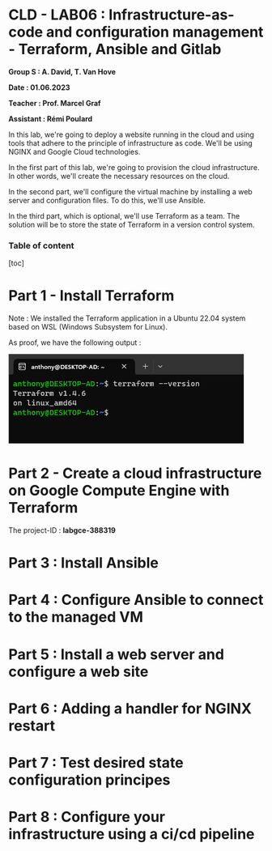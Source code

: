 # CLD - LAB06 : Infrastructure-as-code and configuration management - Terraform, Ansible and Gitlab
**Group S : A. David, T. Van Hove**

**Date : 01.06.2023**

**Teacher : Prof. Marcel Graf**

**Assistant : Rémi Poulard**

In this lab, we're going to deploy a website running in the cloud and using tools that adhere to the principle of infrastructure as code. We'll be using NGINX and Google Cloud technologies.

In the first part of this lab, we're going to provision the cloud infrastructure. In other words, we'll create the necessary resources on the cloud.

In the second part, we'll configure the virtual machine by installing a web server and configuration files. To do this, we'll use Ansible.

In the third part, which is optional, we'll use Terraform as a team. The solution will be to store the state of Terraform in a version control system.

### Table of content

[toc]

# Part 1 - Install Terraform

Note : We installed the Terraform application in a Ubuntu 22.04 system based on WSL (Windows Subsystem for Linux).

As proof, we have the following output :

![](.\figures\Terraform_installation.png)

# Part 2 - Create a cloud infrastructure on Google Compute Engine with Terraform



The project-ID : **labgce-388319**







# Part 3 : Install Ansible





# Part 4 : Configure Ansible to connect to the managed VM





# Part 5 : Install a web server and configure a web site





# Part 6 : Adding a handler for NGINX restart





# Part 7 : Test desired state configuration principes





# Part 8 : Configure your infrastructure using a ci/cd pipeline
